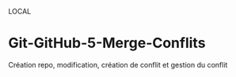 LOCAL
# Git-GitHub-5-Merge-Conflits
Création repo, modification, création de conflit et gestion du conflit

